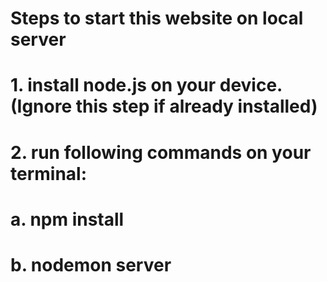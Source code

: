 # Steps to start this website on local server
# 1. install node.js on your device. (Ignore this step if already installed)
# 2. run following commands on your terminal: 
#    a. npm install
#    b. nodemon server
